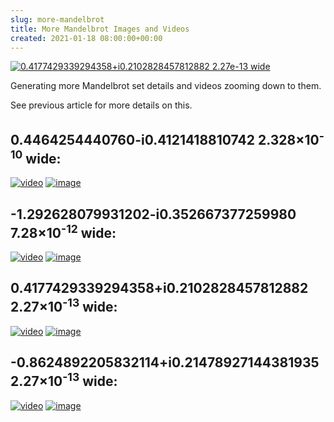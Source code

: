 ```yaml
---  
slug: more-mandelbrot
title: More Mandelbrot Images and Videos
created: 2021-01-18 08:00:00+00:00
---  
```

[![0.4177429339294358+i0.2102828457812882 2.27e-13 wide][0]][0]

[0]: /img/video_0.4177429339294358_0.21028284578128817_2.2737367544323206e-13_100000.gif


Generating more Mandelbrot set details and videos zooming down to them.

See previous article for more details on this.

## 0.4464254440760-i0.4121418810742 2.328×10<sup>-10</sup> wide:

[![video][3]][3]
[![image][4]][4]

## -1.292628079931202-i0.352667377259980 7.28×10<sup>-12</sup> wide:

[![video][5]][5]
[![image][6]][6]

## 0.4177429339294358+i0.2102828457812882 2.27×10<sup>-13</sup> wide:
<!-- http://localhost:3000/#0.4177429339294358_0.21028284578128817_2.2737367544323206e-13_100000 -->

[![video][7]][7]
[![image][8]][8]

## -0.8624892205832114+i0.21478927144381935 2.27×10<sup>-13</sup> wide:

<!-- http://localhost:3000/#-0.8624892205832114_0.21478927144381935_2.2737367544323206e-13_100000 -->

[![video][9]][9]
[![image][10]][10]

[3]: /img/video_0.44642544407603696_-0.41214188107417926_2.3283064365386963e-10_100000.gif
[4]: /img/mandelbrot_0.44642544407603696_-0.41214188107417926_2.3283064365386963e-10_100000.png
[5]: /img/video_-1.292628079931202_-0.35266737725997915_7.275957614183426e-12_100000.gif
[6]: /img/mandelbrot_-1.292628079931202_-0.35266737725997915_7.275957614183426e-12_100000.png
[7]: /img/video_0.4177429339294358_0.21028284578128817_2.2737367544323206e-13_100000.gif
[8]: /img/mandelbrot_0.4177429339294358_0.21028284578128817_2.2737367544323206e-13_100000.png
[9]: /img/video_-0.8624892205832114_0.21478927144381935_2.2737367544323206e-13_100000.gif
[10]: /img/mandelbrot_-0.8624892205832114_0.21478927144381935_2.2737367544323206e-13_100000.png